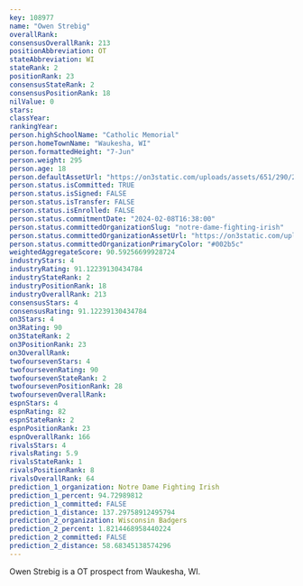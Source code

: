 ```yaml
---
key: 108977
name: "Owen Strebig"
overallRank: 
consensusOverallRank: 213
positionAbbreviation: OT
stateAbbreviation: WI
stateRank: 2
positionRank: 23
consensusStateRank: 2
consensusPositionRank: 18
nilValue: 0
stars: 
classYear: 
rankingYear: 
person.highSchoolName: "Catholic Memorial"
person.homeTownName: "Waukesha, WI"
person.formattedHeight: "7-Jun"
person.weight: 295
person.age: 18
person.defaultAssetUrl: "https://on3static.com/uploads/assets/651/290/290651.png"
person.status.isCommitted: TRUE
person.status.isSigned: FALSE
person.status.isTransfer: FALSE
person.status.isEnrolled: FALSE
person.status.commitmentDate: "2024-02-08T16:38:00"
person.status.committedOrganizationSlug: "notre-dame-fighting-irish"
person.status.committedOrganizationAssetUrl: "https://on3static.com/uploads/assets/123/150/150123.svg"
person.status.committedOrganizationPrimaryColor: "#002b5c"
weightedAggregateScore: 90.59256699928724
industryStars: 4
industryRating: 91.12239130434784
industryStateRank: 2
industryPositionRank: 18
industryOverallRank: 213
consensusStars: 4
consensusRating: 91.12239130434784
on3Stars: 4
on3Rating: 90
on3StateRank: 2
on3PositionRank: 23
on3OverallRank: 
twofoursevenStars: 4
twofoursevenRating: 90
twofoursevenStateRank: 2
twofoursevenPositionRank: 28
twofoursevenOverallRank: 
espnStars: 4
espnRating: 82
espnStateRank: 2
espnPositionRank: 23
espnOverallRank: 166
rivalsStars: 4
rivalsRating: 5.9
rivalsStateRank: 1
rivalsPositionRank: 8
rivalsOverallRank: 64
prediction_1_organization: Notre Dame Fighting Irish
prediction_1_percent: 94.72989812
prediction_1_committed: FALSE
prediction_1_distance: 137.29758912495794
prediction_2_organization: Wisconsin Badgers
prediction_2_percent: 1.8214468958440224
prediction_2_committed: FALSE
prediction_2_distance: 58.68345138574296
---
```

Owen Strebig is a OT prospect from Waukesha, WI.